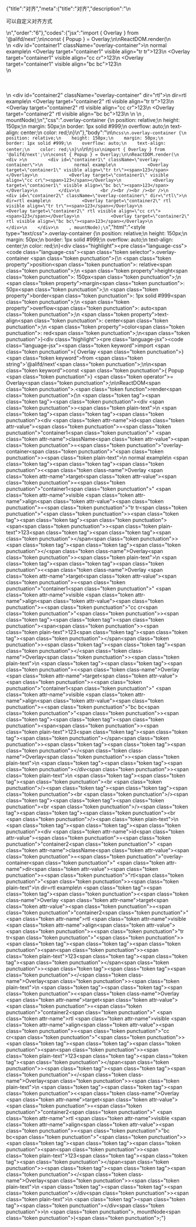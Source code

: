 {"title":"对齐","meta":{"title":"对齐","description":"\n<p>可以自定义对齐方式</p>\n","order":"6"},"codes":{"jsx":"import { Overlay } from '@alifd/next';\n\nconst { Popup } = Overlay;\n\nReactDOM.render(\n    <div >\n        <div id=\"container1\" className=\"overlay-container\">\n            normal example\n            <Overlay target=\"container1\" visible align=\"tr tr\"><span>123</span></Overlay>\n            <Overlay target=\"container1\" visible align=\"cc cr\"><span>123</span></Overlay>\n            <Overlay target=\"container1\" visible align=\"bc bc\"><span>123</span></Overlay>\n        </div>\n        <br /><br /><br /><br />\n        <div id=\"container2\" className=\"overlay-container\" dir=\"rtl\">\n            dir=rtl example\n            <Overlay target=\"container2\" rtl visible align=\"tr tr\"><span>123</span></Overlay>\n            <Overlay target=\"container2\" rtl visible align=\"cc cr\"><span>123</span></Overlay>\n            <Overlay target=\"container2\" rtl visible align=\"bc bc\"><span>123</span></Overlay>\n        </div>\n    </div>\n    , mountNode);\n","css":".overlay-container {\n    position: relative;\n    height: 150px;\n    margin: 50px;\n    border: 1px solid #999;\n    overflow: auto;\n    text-align: center;\n    color: red;\n}\n"},"body":"\n\n````css\n.overlay-container {\n    position: relative;\n    height: 150px;\n    margin: 50px;\n    border: 1px solid #999;\n    overflow: auto;\n    text-align: center;\n    color: red;\n}\n````\n\n````jsx\nimport { Overlay } from '@alifd/next';\n\nconst { Popup } = Overlay;\n\nReactDOM.render(\n    <div >\n        <div id=\"container1\" className=\"overlay-container\">\n            normal example\n            <Overlay target=\"container1\" visible align=\"tr tr\"><span>123</span></Overlay>\n            <Overlay target=\"container1\" visible align=\"cc cr\"><span>123</span></Overlay>\n            <Overlay target=\"container1\" visible align=\"bc bc\"><span>123</span></Overlay>\n        </div>\n        <br /><br /><br /><br />\n        <div id=\"container2\" className=\"overlay-container\" dir=\"rtl\">\n            dir=rtl example\n            <Overlay target=\"container2\" rtl visible align=\"tr tr\"><span>123</span></Overlay>\n            <Overlay target=\"container2\" rtl visible align=\"cc cr\"><span>123</span></Overlay>\n            <Overlay target=\"container2\" rtl visible align=\"bc bc\"><span>123</span></Overlay>\n        </div>\n    </div>\n    , mountNode);\n````","html":"<style type=\"text/css\">.overlay-container {\n    position: relative;\n    height: 150px;\n    margin: 50px;\n    border: 1px solid #999;\n    overflow: auto;\n    text-align: center;\n    color: red;\n}</style><div class=\"highlight\"><pre class=\"language-css\"><code class=\"language-css\"><span class=\"token selector\">.overlay-container</span> <span class=\"token punctuation\">{</span>\n    <span class=\"token property\">position</span><span class=\"token punctuation\">:</span> relative<span class=\"token punctuation\">;</span>\n    <span class=\"token property\">height</span><span class=\"token punctuation\">:</span> 150px<span class=\"token punctuation\">;</span>\n    <span class=\"token property\">margin</span><span class=\"token punctuation\">:</span> 50px<span class=\"token punctuation\">;</span>\n    <span class=\"token property\">border</span><span class=\"token punctuation\">:</span> 1px solid #999<span class=\"token punctuation\">;</span>\n    <span class=\"token property\">overflow</span><span class=\"token punctuation\">:</span> auto<span class=\"token punctuation\">;</span>\n    <span class=\"token property\">text-align</span><span class=\"token punctuation\">:</span> center<span class=\"token punctuation\">;</span>\n    <span class=\"token property\">color</span><span class=\"token punctuation\">:</span> red<span class=\"token punctuation\">;</span>\n<span class=\"token punctuation\">}</span></code></pre></div><script>(function(){\"use strict\";\n\nvar _next = require(\"@alifd/next\");\n\nvar Popup = _next.Overlay.Popup;\n\n\nReactDOM.render(React.createElement(\n    \"div\",\n    null,\n    React.createElement(\n        \"div\",\n        { id: \"container1\", className: \"overlay-container\" },\n        \"normal example\",\n        React.createElement(\n            _next.Overlay,\n            { target: \"container1\", visible: true, align: \"tr tr\" },\n            React.createElement(\n                \"span\",\n                null,\n                \"123\"\n            )\n        ),\n        React.createElement(\n            _next.Overlay,\n            { target: \"container1\", visible: true, align: \"cc cr\" },\n            React.createElement(\n                \"span\",\n                null,\n                \"123\"\n            )\n        ),\n        React.createElement(\n            _next.Overlay,\n            { target: \"container1\", visible: true, align: \"bc bc\" },\n            React.createElement(\n                \"span\",\n                null,\n                \"123\"\n            )\n        )\n    ),\n    React.createElement(\"br\", null),\n    React.createElement(\"br\", null),\n    React.createElement(\"br\", null),\n    React.createElement(\"br\", null),\n    React.createElement(\n        \"div\",\n        { id: \"container2\", className: \"overlay-container\", dir: \"rtl\" },\n        \"dir=rtl example\",\n        React.createElement(\n            _next.Overlay,\n            { target: \"container2\", rtl: true, visible: true, align: \"tr tr\" },\n            React.createElement(\n                \"span\",\n                null,\n                \"123\"\n            )\n        ),\n        React.createElement(\n            _next.Overlay,\n            { target: \"container2\", rtl: true, visible: true, align: \"cc cr\" },\n            React.createElement(\n                \"span\",\n                null,\n                \"123\"\n            )\n        ),\n        React.createElement(\n            _next.Overlay,\n            { target: \"container2\", rtl: true, visible: true, align: \"bc bc\" },\n            React.createElement(\n                \"span\",\n                null,\n                \"123\"\n            )\n        )\n    )\n), mountNode);})()</script><div class=\"highlight\"><pre class=\"language-jsx\"><code class=\"language-jsx\"><span class=\"token keyword\">import</span> <span class=\"token punctuation\">{</span> Overlay <span class=\"token punctuation\">}</span> <span class=\"token keyword\">from</span> <span class=\"token string\">'@alifd/next'</span><span class=\"token punctuation\">;</span>\n\n<span class=\"token keyword\">const</span> <span class=\"token punctuation\">{</span> Popup <span class=\"token punctuation\">}</span> <span class=\"token operator\">=</span> Overlay<span class=\"token punctuation\">;</span>\n\nReactDOM<span class=\"token punctuation\">.</span><span class=\"token function\">render</span><span class=\"token punctuation\">(</span>\n    <span class=\"token tag\"><span class=\"token tag\"><span class=\"token punctuation\">&lt;</span>div</span> <span class=\"token punctuation\">></span></span><span class=\"token plain-text\">\n        </span><span class=\"token tag\"><span class=\"token tag\"><span class=\"token punctuation\">&lt;</span>div</span> <span class=\"token attr-name\">id</span><span class=\"token attr-value\"><span class=\"token punctuation\">=</span><span class=\"token punctuation\">\"</span>container1<span class=\"token punctuation\">\"</span></span> <span class=\"token attr-name\">className</span><span class=\"token attr-value\"><span class=\"token punctuation\">=</span><span class=\"token punctuation\">\"</span>overlay-container<span class=\"token punctuation\">\"</span></span><span class=\"token punctuation\">></span></span><span class=\"token plain-text\">\n            normal example\n            </span><span class=\"token tag\"><span class=\"token tag\"><span class=\"token punctuation\">&lt;</span><span class=\"token class-name\">Overlay</span></span> <span class=\"token attr-name\">target</span><span class=\"token attr-value\"><span class=\"token punctuation\">=</span><span class=\"token punctuation\">\"</span>container1<span class=\"token punctuation\">\"</span></span> <span class=\"token attr-name\">visible</span> <span class=\"token attr-name\">align</span><span class=\"token attr-value\"><span class=\"token punctuation\">=</span><span class=\"token punctuation\">\"</span>tr tr<span class=\"token punctuation\">\"</span></span><span class=\"token punctuation\">></span></span><span class=\"token tag\"><span class=\"token tag\"><span class=\"token punctuation\">&lt;</span>span</span><span class=\"token punctuation\">></span></span><span class=\"token plain-text\">123</span><span class=\"token tag\"><span class=\"token tag\"><span class=\"token punctuation\">&lt;/</span>span</span><span class=\"token punctuation\">></span></span><span class=\"token tag\"><span class=\"token tag\"><span class=\"token punctuation\">&lt;/</span><span class=\"token class-name\">Overlay</span></span><span class=\"token punctuation\">></span></span><span class=\"token plain-text\">\n            </span><span class=\"token tag\"><span class=\"token tag\"><span class=\"token punctuation\">&lt;</span><span class=\"token class-name\">Overlay</span></span> <span class=\"token attr-name\">target</span><span class=\"token attr-value\"><span class=\"token punctuation\">=</span><span class=\"token punctuation\">\"</span>container1<span class=\"token punctuation\">\"</span></span> <span class=\"token attr-name\">visible</span> <span class=\"token attr-name\">align</span><span class=\"token attr-value\"><span class=\"token punctuation\">=</span><span class=\"token punctuation\">\"</span>cc cr<span class=\"token punctuation\">\"</span></span><span class=\"token punctuation\">></span></span><span class=\"token tag\"><span class=\"token tag\"><span class=\"token punctuation\">&lt;</span>span</span><span class=\"token punctuation\">></span></span><span class=\"token plain-text\">123</span><span class=\"token tag\"><span class=\"token tag\"><span class=\"token punctuation\">&lt;/</span>span</span><span class=\"token punctuation\">></span></span><span class=\"token tag\"><span class=\"token tag\"><span class=\"token punctuation\">&lt;/</span><span class=\"token class-name\">Overlay</span></span><span class=\"token punctuation\">></span></span><span class=\"token plain-text\">\n            </span><span class=\"token tag\"><span class=\"token tag\"><span class=\"token punctuation\">&lt;</span><span class=\"token class-name\">Overlay</span></span> <span class=\"token attr-name\">target</span><span class=\"token attr-value\"><span class=\"token punctuation\">=</span><span class=\"token punctuation\">\"</span>container1<span class=\"token punctuation\">\"</span></span> <span class=\"token attr-name\">visible</span> <span class=\"token attr-name\">align</span><span class=\"token attr-value\"><span class=\"token punctuation\">=</span><span class=\"token punctuation\">\"</span>bc bc<span class=\"token punctuation\">\"</span></span><span class=\"token punctuation\">></span></span><span class=\"token tag\"><span class=\"token tag\"><span class=\"token punctuation\">&lt;</span>span</span><span class=\"token punctuation\">></span></span><span class=\"token plain-text\">123</span><span class=\"token tag\"><span class=\"token tag\"><span class=\"token punctuation\">&lt;/</span>span</span><span class=\"token punctuation\">></span></span><span class=\"token tag\"><span class=\"token tag\"><span class=\"token punctuation\">&lt;/</span><span class=\"token class-name\">Overlay</span></span><span class=\"token punctuation\">></span></span><span class=\"token plain-text\">\n        </span><span class=\"token tag\"><span class=\"token tag\"><span class=\"token punctuation\">&lt;/</span>div</span><span class=\"token punctuation\">></span></span><span class=\"token plain-text\">\n        </span><span class=\"token tag\"><span class=\"token tag\"><span class=\"token punctuation\">&lt;</span>br</span> <span class=\"token punctuation\">/></span></span><span class=\"token tag\"><span class=\"token tag\"><span class=\"token punctuation\">&lt;</span>br</span> <span class=\"token punctuation\">/></span></span><span class=\"token tag\"><span class=\"token tag\"><span class=\"token punctuation\">&lt;</span>br</span> <span class=\"token punctuation\">/></span></span><span class=\"token tag\"><span class=\"token tag\"><span class=\"token punctuation\">&lt;</span>br</span> <span class=\"token punctuation\">/></span></span><span class=\"token plain-text\">\n        </span><span class=\"token tag\"><span class=\"token tag\"><span class=\"token punctuation\">&lt;</span>div</span> <span class=\"token attr-name\">id</span><span class=\"token attr-value\"><span class=\"token punctuation\">=</span><span class=\"token punctuation\">\"</span>container2<span class=\"token punctuation\">\"</span></span> <span class=\"token attr-name\">className</span><span class=\"token attr-value\"><span class=\"token punctuation\">=</span><span class=\"token punctuation\">\"</span>overlay-container<span class=\"token punctuation\">\"</span></span> <span class=\"token attr-name\">dir</span><span class=\"token attr-value\"><span class=\"token punctuation\">=</span><span class=\"token punctuation\">\"</span>rtl<span class=\"token punctuation\">\"</span></span><span class=\"token punctuation\">></span></span><span class=\"token plain-text\">\n            dir=rtl example\n            </span><span class=\"token tag\"><span class=\"token tag\"><span class=\"token punctuation\">&lt;</span><span class=\"token class-name\">Overlay</span></span> <span class=\"token attr-name\">target</span><span class=\"token attr-value\"><span class=\"token punctuation\">=</span><span class=\"token punctuation\">\"</span>container2<span class=\"token punctuation\">\"</span></span> <span class=\"token attr-name\">rtl</span> <span class=\"token attr-name\">visible</span> <span class=\"token attr-name\">align</span><span class=\"token attr-value\"><span class=\"token punctuation\">=</span><span class=\"token punctuation\">\"</span>tr tr<span class=\"token punctuation\">\"</span></span><span class=\"token punctuation\">></span></span><span class=\"token tag\"><span class=\"token tag\"><span class=\"token punctuation\">&lt;</span>span</span><span class=\"token punctuation\">></span></span><span class=\"token plain-text\">123</span><span class=\"token tag\"><span class=\"token tag\"><span class=\"token punctuation\">&lt;/</span>span</span><span class=\"token punctuation\">></span></span><span class=\"token tag\"><span class=\"token tag\"><span class=\"token punctuation\">&lt;/</span><span class=\"token class-name\">Overlay</span></span><span class=\"token punctuation\">></span></span><span class=\"token plain-text\">\n            </span><span class=\"token tag\"><span class=\"token tag\"><span class=\"token punctuation\">&lt;</span><span class=\"token class-name\">Overlay</span></span> <span class=\"token attr-name\">target</span><span class=\"token attr-value\"><span class=\"token punctuation\">=</span><span class=\"token punctuation\">\"</span>container2<span class=\"token punctuation\">\"</span></span> <span class=\"token attr-name\">rtl</span> <span class=\"token attr-name\">visible</span> <span class=\"token attr-name\">align</span><span class=\"token attr-value\"><span class=\"token punctuation\">=</span><span class=\"token punctuation\">\"</span>cc cr<span class=\"token punctuation\">\"</span></span><span class=\"token punctuation\">></span></span><span class=\"token tag\"><span class=\"token tag\"><span class=\"token punctuation\">&lt;</span>span</span><span class=\"token punctuation\">></span></span><span class=\"token plain-text\">123</span><span class=\"token tag\"><span class=\"token tag\"><span class=\"token punctuation\">&lt;/</span>span</span><span class=\"token punctuation\">></span></span><span class=\"token tag\"><span class=\"token tag\"><span class=\"token punctuation\">&lt;/</span><span class=\"token class-name\">Overlay</span></span><span class=\"token punctuation\">></span></span><span class=\"token plain-text\">\n            </span><span class=\"token tag\"><span class=\"token tag\"><span class=\"token punctuation\">&lt;</span><span class=\"token class-name\">Overlay</span></span> <span class=\"token attr-name\">target</span><span class=\"token attr-value\"><span class=\"token punctuation\">=</span><span class=\"token punctuation\">\"</span>container2<span class=\"token punctuation\">\"</span></span> <span class=\"token attr-name\">rtl</span> <span class=\"token attr-name\">visible</span> <span class=\"token attr-name\">align</span><span class=\"token attr-value\"><span class=\"token punctuation\">=</span><span class=\"token punctuation\">\"</span>bc bc<span class=\"token punctuation\">\"</span></span><span class=\"token punctuation\">></span></span><span class=\"token tag\"><span class=\"token tag\"><span class=\"token punctuation\">&lt;</span>span</span><span class=\"token punctuation\">></span></span><span class=\"token plain-text\">123</span><span class=\"token tag\"><span class=\"token tag\"><span class=\"token punctuation\">&lt;/</span>span</span><span class=\"token punctuation\">></span></span><span class=\"token tag\"><span class=\"token tag\"><span class=\"token punctuation\">&lt;/</span><span class=\"token class-name\">Overlay</span></span><span class=\"token punctuation\">></span></span><span class=\"token plain-text\">\n        </span><span class=\"token tag\"><span class=\"token tag\"><span class=\"token punctuation\">&lt;/</span>div</span><span class=\"token punctuation\">></span></span><span class=\"token plain-text\">\n    </span><span class=\"token tag\"><span class=\"token tag\"><span class=\"token punctuation\">&lt;/</span>div</span><span class=\"token punctuation\">></span></span>\n    <span class=\"token punctuation\">,</span> mountNode<span class=\"token punctuation\">)</span><span class=\"token punctuation\">;</span></code></pre></div>"}